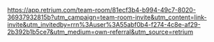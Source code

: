 https://app.retrium.com/team-room/81ecf3b4-b994-49c7-8020-36937932815b?utm_campaign=team-room-invite&utm_content=link-invite&utm_invitedby=rrn%3Auser%3A55abf0b4-f274-4c8e-af29-2b392b1b5ce7&utm_medium=own-referral&utm_source=retrium

